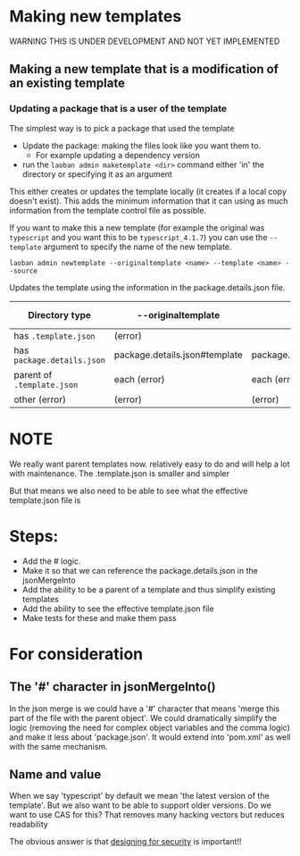 # Making new templates

WARNING THIS IS UNDER DEVELOPMENT AND NOT YET IMPLEMENTED

## Making a new template that is a modification of an existing template

### Updating a package that is a  user of the template

The simplest way is to pick a package that used the template

* Update the package: making the files look like you want them to.
    * For example updating a dependency version
* run the `laoban admin maketemplate <dir>` command either 'in' the directory or specifying it as an argument

This either creates or updates the template locally (it creates if a local copy doesn't exist). This adds the minimum
information that it
can using as much information from the template control file as possible.

If you want to make this a new template (for example the original was `typescript` and you want this to
be `typescript_4.1.7`) you can use the `--template` argument to specify the name of the new template.

```shell
laoban admin newtemplate --originaltemplate <name> --template <name> --source 
```

Updates the template using the information in the package.details.json file.

| Directory type             | --originaltemplate            | --template                    | --source                 | 
|----------------------------|-------------------------------|-------------------------------|--------------------------|
| has `.template.json`       | <directory>       (error)     | <directory>                   | <directory>              |
| has `package.details.json` | package.details.json#template | package.details.json#template | <directory>      (error) |
| parent of `.template.json` | each <directory> (error)      | each <directory> (error)      | each <directory> (error) |
| other (error)              | (error)                       | (error)                       | (error)                  |

# NOTE

We really want parent templates now. relatively easy to do and will help a lot with maintenance. The .template.json is
smaller and simpler

But that means we also need to be able to see what the effective template.json file is

# Steps:

* Add the # logic. 
* Make it so that we can reference the package.details.json in the jsonMergeInto
* Add the ability to be a parent of a template and thus simplify existing templates
* Add the ability to see the effective template.json file
* Make tests for these and make them pass

# For consideration

## The '#' character in jsonMergeInto()

In the json merge is we could have a '#' character that means 'merge this part of the file with the parent object'. We
could dramatically simplify the logic (removing the need for complex object variables and the comma logic) and make it
less about 'package.json'. It would extend into 'pom.xml' as well with the same mechanism.

## Name and value

When we say 'typescript' by default we mean 'the latest version of the template'. But we also want to be able to support
older versions. Do we want to use CAS for this? That removes many hacking vectors but reduces readability

The obvious answer is that [designing for security](DESIGN.FOR.SECURITY.md) is important!!



